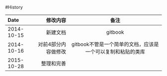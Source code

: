 #History

| Date      |    修改内容 | 备注  |
| :-------- | --------:| :--: |
| 2014-10-15  | 新建文档 |  gitbook   |
| 2014-10-16  | 对前4部分内容做修改 |  gitbook不管是一个简单的文档，应该是一个可以复制和粘贴的类库  
| 2015-10-28  | 整理和完善 |     
